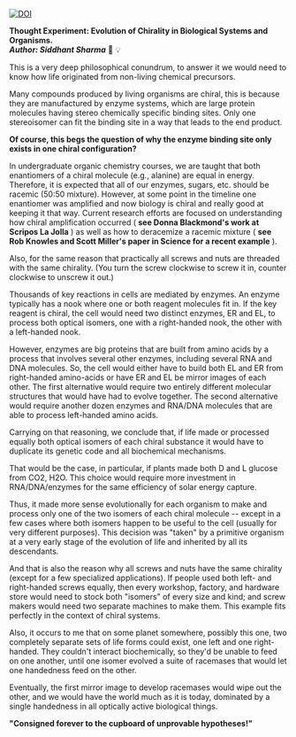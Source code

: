 [![DOI](https://zenodo.org/badge/253116792.svg)](https://zenodo.org/badge/latestdoi/253116792)

**Thought Experiment: Evolution of Chirality in Biological Systems and Organisms.**  
***Author: Siddhant Sharma*** :pencil: :bulb:

This is a very deep philosophical conundrum, to answer it we would need to know how life originated from non-living chemical precursors.

Many compounds produced by living organisms are chiral, this is because they are manufactured by enzyme systems, which are large protein molecules having stereo chemically specific binding sites. Only one stereoisomer can fit the binding site in a way that leads to the end product.

**Of course, this begs the question of why the enzyme binding site only exists in one chiral configuration?**

In undergraduate organic chemistry courses, we are taught that both enantiomers of a chiral molecule (e.g., alanine) are equal in energy. Therefore, it is expected that all of our enzymes, sugars, etc. should be racemic (50:50 mixture). However, at some point in the timeline one enantiomer was amplified and now biology is chiral and really good at keeping it that way. Current research efforts are focused on understanding how chiral amplification occurred ( **see Donna Blackmond&#39;s work at Scripos La Jolla** ) as well as how to deracemize a racemic mixture ( **see Rob Knowles and Scott Miller&#39;s paper in Science for a recent example** ).

Also, for the same reason that practically all screws and nuts are threaded with the same chirality. (You turn the screw clockwise to screw it in, counter clockwise to unscrew it out.)

Thousands of key reactions in cells are mediated by enzymes. An enzyme typically has a nook where one or both reagent molecules fit in. If the key reagent is chiral, the cell would need two distinct enzymes, ER and EL, to process both optical isomers, one with a right-handed nook, the other with a left-handed nook.

However, enzymes are big proteins that are built from amino acids by a process that involves several other enzymes, including several RNA and DNA molecules. So, the cell would either have to build both EL and ER from right-handed amino-acids or have ER and EL be mirror images of each other. The first alternative would require two entirely different molecular structures that would have had to evolve together. The second alternative would require another dozen enzymes and RNA/DNA molecules that are able to process left-handed amino acids.

Carrying on that reasoning, we conclude that, if life made or processed equally both optical isomers of each chiral substance it would have to duplicate its genetic code and all biochemical mechanisms.

That would be the case, in particular, if plants made both D and L glucose from CO2, H2O. This choice would require more investment in RNA/DNA/enzymes for the same efficiency of solar energy capture.

Thus, it made more sense evolutionally for each organism to make and process only one of the two isomers of each chiral molecule -- except in a few cases where both isomers happen to be useful to the cell (usually for very different purposes). This decision was &quot;taken&quot; by a primitive organism at a very early stage of the evolution of life and inherited by all its descendants.

And that is also the reason why all screws and nuts have the same chirality (except for a few specialized applications). If people used both left- and right-handed screws equally, then every workshop, factory, and hardware store would need to stock both &quot;isomers&quot; of every size and kind; and screw makers would need two separate machines to make them. This example fits perfectly in the context of chiral systems.

Also, it occurs to me that on some planet somewhere, possibly this one, two completely separate sets of life forms could exist, one left and one right-handed. They couldn&#39;t interact biochemically, so they&#39;d be unable to feed on one another, until one isomer evolved a suite of racemases that would let one handedness feed on the other.

Eventually, the first mirror image to develop racemases would wipe out the other, and we would have the world much as it is today, dominated by a single handedness in all optically active biological things.

**"Consigned forever to the cupboard of unprovable hypotheses!"**

